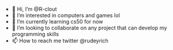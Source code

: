 - 👋 Hi, I’m @R-clout
- 👀 I’m interested in computers and games lol
- 🌱 I’m currently learning cs50 for now 
- 💞️ I’m looking to collaborate on any project that can develop my programming skills 
- 📫 How to reach me twitter @rudeyrich

<!---
R-clout/R-clout is a ✨ special ✨ repository because its `README.md` (this file) appears on your GitHub profile.
You can click the Preview link to take a look at your changes.
--->
